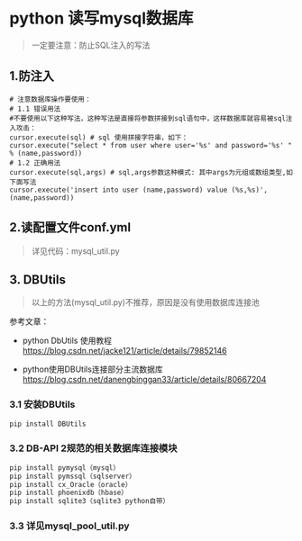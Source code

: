 # python 读写mysql数据库

> 一定要注意：防止SQL注入的写法

## 1.防注入
```
# 注意数据库操作要使用：
# 1.1 错误用法 
#不要使用以下这种写法，这种写法是直接将参数拼接到sql语句中，这样数据库就容易被sql注入攻击：
cursor.execute(sql) # sql 使用拼接字符串，如下：
cursor.execute("select * from user where user='%s' and password='%s' " % (name,password))
# 1.2 正确用法 
cursor.execute(sql,args) # sql,args参数这种模式: 其中args为元组或数组类型,如下面写法
cursor.execute('insert into user (name,password) value (%s,%s)',(name,password))
```

## 2.读配置文件conf.yml
>详见代码：mysql_util.py


## 3. DBUtils 
> 以上的方法(mysql_util.py)不推荐，原因是没有使用数据库连接池

参考文章：  
- python DbUtils 使用教程  
https://blog.csdn.net/jacke121/article/details/79852146  

- python使用DBUtils连接部分主流数据库  
https://blog.csdn.net/danengbinggan33/article/details/80667204


### 3.1 安装DBUtils
```bash
pip install DBUtils
```
### 3.2 DB-API 2规范的相关数据库连接模块
```bash
pip install pymysql（mysql）
pip install pymssql（sqlserver）
pip install cx_Oracle（oracle）
pip install phoenixdb（hbase）
pip install sqlite3（sqlite3 python自带）
```
### 3.3 详见mysql_pool_util.py


